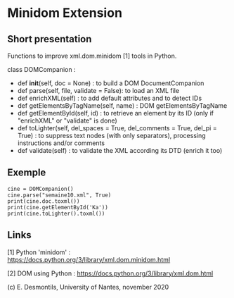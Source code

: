 # Minidom Extension

## Short presentation

Functions to improve xml.dom.minidom [1] tools in Python.

class DOMCompanion :
-	def __init__(self, doc = None) : to build a DOM DocumentCompanion
-	def parse(self, file, validate = False): to load an XML file
-	def enrichXML(self) : to add default attributes and to detect IDs
-	def getElementsByTagName(self, name) : DOM getElementsByTagName
-	def getElementById(self, id) : to retrieve an element by its ID (only if "enrichXML" or "validate" is done)
-	def toLighter(self, del_spaces = True, del_comments = True, del_pi = True) : to suppress text nodes (with only separators), processing instructions and/or comments
-	def validate(self) : to validate the XML according its DTD (enrich it too)

## Exemple

```
cine = DOMCompanion()
cine.parse("semaine10.xml", True)
print(cine.doc.toxml())
print(cine.getElementById('Ka'))
print(cine.toLighter().toxml())
```


## Links

[1] Python 'minidom' : https://docs.python.org/3/library/xml.dom.minidom.html

[2] DOM using Python : https://docs.python.org/3/library/xml.dom.html

(c) E. Desmontils, University of Nantes, november 2020
